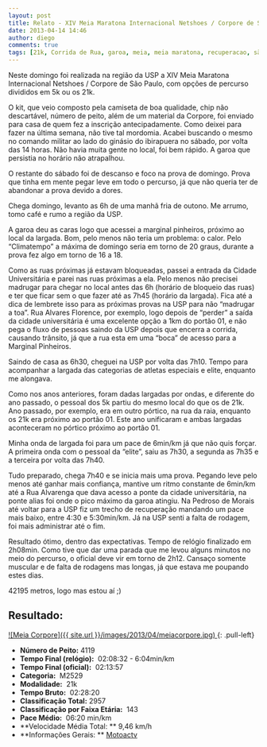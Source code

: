 ```yaml
---
layout: post
title: Relato - XIV Meia Maratona Internacional Netshoes / Corpore de São Paulo
date: 2013-04-14 14:46
author: diego
comments: true
tags: [21k, Corrida de Rua, garoa, meia, meia maratona, recuperacao, são paulo]
---
```

Neste domingo foi realizada na região da USP a XIV Meia Maratona Internacional Netshoes / Corpore de São Paulo, com opções de percurso divididos em 5k ou os 21k.

O kit, que veio composto pela camiseta de boa qualidade, chip não descartável, número de peito, além de um material da Corpore, foi enviado para casa de quem fez a inscrição antecipadamente. Como deixei para fazer na última semana, não tive tal mordomia. Acabei buscando o mesmo no comando militar ao lado do ginásio do ibirapuera no sábado, por volta das 14 horas. Não havia muita gente no local, foi bem rápido. A garoa que persistia no horário não atrapalhou.

O restante do sábado foi de descanso e foco na prova de domingo. Prova que tinha em mente pegar leve em todo o percurso, já que não queria ter de abandonar a prova devido a dores.

Chega domingo, levanto as 6h de uma manhã fria de outono. Me arrumo, tomo café e rumo a região da USP.

A garoa deu as caras logo que acessei a marginal pinheiros, próximo ao local da largada. Bom, pelo menos não teria um problema: o calor. Pelo “Climatempo” a máxima de domingo seria em torno de 20 graus, durante a prova fez algo em torno de 16 a 18.

Como as ruas próximas já estavam bloqueadas, passei a entrada da Cidade Universitária e parei nas ruas próximas a ela. Pelo menos não precisei madrugar para chegar no local antes das 6h (horário de bloqueio das ruas) e ter que ficar sem o que fazer até as 7h45 (horário da largada). Fica até a dica de lembrete isso para as próximas provas na USP para não “madrugar a toa”. Rua Alvares Florence, por exemplo, logo depois de “perder” a saída da cidade universitária é uma excelente opção a 1km do portão 01, e não pega o fluxo de pessoas saindo da USP depois que encerra a corrida, causando trânsito, já que a rua esta em uma “boca” de acesso para a Marginal Pinheiros.

Saindo de casa as 6h30, cheguei na USP por volta das 7h10. Tempo para acompanhar a largada das categorias de atletas especiais e elite, enquanto me alongava.

Como nos anos anteriores, foram dadas largadas por ondas, e diferente do ano passado, o pessoal dos 5k partiu do mesmo local do que os de 21k. Ano passado, por exemplo, era em outro pórtico, na rua da raia, enquanto os 21k era próximo ao portão 01. Este ano unificaram e ambas largadas aconteceram no pórtico próximo ao portão 01.

Minha onda de largada foi para um pace de 6min/km já que não quis forçar. A primeira onda com o pessoal da “elite”, saiu as 7h30, a segunda as 7h35 e a terceira por volta das 7h40.

Tudo preparado, chega 7h40 e se inicia mais uma prova. Pegando leve pelo menos até ganhar mais confiança, mantive um ritmo constante de 6min/km até a Rua Alvarenga que dava acesso a ponte da cidade universitária, na ponte alias foi onde o pico máximo da garoa atingiu. Na Pedroso de Morais até voltar para a USP fiz um trecho de recuperação mandando um pace mais baixo, entre 4:30 e 5:30min/km. Já na USP senti a falta de rodagem, foi mais administrar até o fim.

Resultado ótimo, dentro das expectativas. Tempo de relógio finalizado em 2h08min. Como tive que dar uma parada que me levou alguns minutos no meio do percurso, o oficial deve vir em torno de 2h12. Cansaço somente muscular e de falta de rodagens mas longas, já que estava me poupando estes dias.

42195 metros, logo mas estou aí ;)

## Resultado:

<a href="/images/2013/04/meiacorpore_big.jpg">
![Meia Corpore]({{ site.url }}/images/2013/04/meiacorpore.jpg)
</a>
{: .pull-left}

* **Número de Peito:**  4119
* **Tempo Final (relógio):**  02:08:32 - 6:04min/km
* **Tempo Final (oficial):**  02:13:57
* **Categoria:**  M2529
* **Modalidade:**  21k
* **Tempo Bruto:**  02:28:20
* **Classificação Total:**  2957
* **Classificação por Faixa Etária:**  143
* **Pace Médio:**  06:20 min/km
* **Velocidade Média Total: **  9,46 km/h
* **Informações Gerais: ** <a href="http://bit.ly/14nx36c" target="_blank">Motoactv</a>